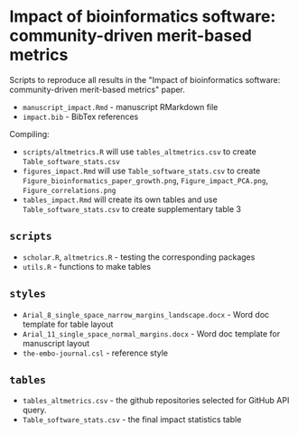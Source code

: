 # Impact of bioinformatics software: community-driven merit-based metrics

Scripts to reproduce all results in the "Impact of bioinformatics software: community-driven merit-based metrics" paper.

- `manuscript_impact.Rmd` - manuscript RMarkdown file
- `impact.bib` - BibTex references

Compiling:

- `scripts/altmetrics.R` will use `tables_altmetrics.csv` to create `Table_software_stats.csv`
- `figures_impact.Rmd` will use `Table_software_stats.csv` to create `Figure_bioinformatics_paper_growth.png`, `Figure_impact_PCA.png`, `Figure_correlations.png`
- `tables_impact.Rmd` will create its own tables and use `Table_software_stats.csv` to create supplementary table 3

## `scripts`

- `scholar.R`, `altmetrics.R` - testing the corresponding packages
- `utils.R` - functions to make tables

## `styles`

- `Arial_8_single_space_narrow_margins_landscape.docx` - Word doc template for table layout
- `Arial_11_single_space_normal_margins.docx` - Word doc template for manuscript layout
- `the-embo-journal.csl` - reference style

## `tables`

- `tables_altmetrics.csv` - the github repositories selected for GitHub API query.
- `Table_software_stats.csv` - the final impact statistics table
